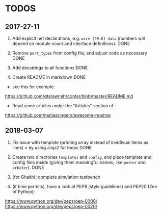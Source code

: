 # TODOS

## 2017-27-11

1. Add explicit net declarations, e.g. `wire [99:0] data` (numbers will depend on module count and interface definitions). DONE

2. Remove `port_types` from config file, and adjust code as necessary DONE

3. Add docstrings to all functions DONE

4. Create README in markdown DONE

- see this for example:

https://github.com/gtarawneh/copter/blob/master/README.md

- Read some articles under the "Articles" section of :

https://github.com/matiassingers/awesome-readme

## 2018-03-07

1. Fix issue with template (printing array instead of invidivual items as
lines) = by using Jinja2 for loops DONE

2. Create two directories `templates` and `config`, and place template and
config files inside (giving them meaningful names, like `pusher` and
`arbiter`). DONE

3. (for Ghaith): complete simulation testbench

4. (if time permits), have a look at PEP8 (style guidelines) and PEP20 (Zen of Python):

https://www.python.org/dev/peps/pep-0008/
https://www.python.org/dev/peps/pep-0020/
